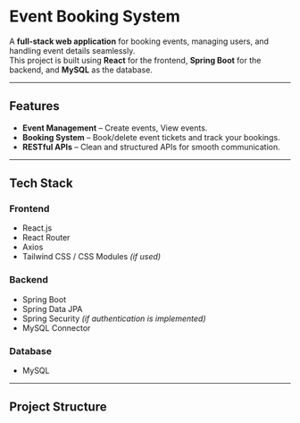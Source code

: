 # Event Booking System
A **full-stack web application** for booking events, managing users, and handling event details seamlessly.  
This project is built using **React** for the frontend, **Spring Boot** for the backend, and **MySQL** as the database.

---

## Features

-  **Event Management** – Create events, View events.
-  **Booking System** – Book/delete event tickets and track your bookings.
-  **RESTful APIs** – Clean and structured APIs for smooth communication.

---

## Tech Stack

### **Frontend**
- React.js
- React Router
- Axios
- Tailwind CSS / CSS Modules *(if used)*

### **Backend**
- Spring Boot
- Spring Data JPA
- Spring Security *(if authentication is implemented)*
- MySQL Connector

### **Database**
- MySQL

---

## Project Structure
